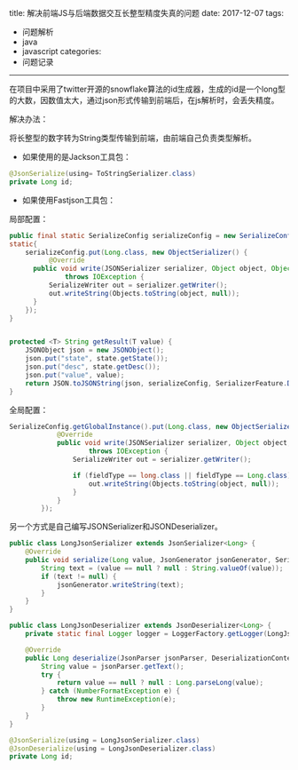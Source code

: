 title: 解决前端JS与后端数据交互长整型精度失真的问题
date: 2017-12-07
tags:
 - 问题解析
 - java
 - javascript
categories:
 - 问题记录

---

在项目中采用了twitter开源的snowflake算法的id生成器，生成的id是一个long型的大数，因数值太大，通过json形式传输到前端后，在js解析时，会丢失精度。

<!-- more -->

解决办法：

将长整型的数字转为String类型传输到前端，由前端自己负责类型解析。

- 如果使用的是Jackson工具包：

```java
@JsonSerialize(using= ToStringSerializer.class)
private Long id;
```

- 如果使用Fastjson工具包：

局部配置：
```java
public final static SerializeConfig serializeConfig = new SerializeConfig();
static{
    serializeConfig.put(Long.class, new ObjectSerializer() {
          @Override
      public void write(JSONSerializer serializer, Object object, Object fieldName, Type fieldType, int features)
              throws IOException {
          SerializeWriter out = serializer.getWriter();
          out.writeString(Objects.toString(object, null));
      }
    });
}


protected <T> String getResult(T value) {
    JSONObject json = new JSONObject();
    json.put("state", state.getState());
    json.put("desc", state.getDesc());
    json.put("value", value);
    return JSON.toJSONString(json, serializeConfig, SerializerFeature.DisableCircularReferenceDetect);
}
```
全局配置：
```java
SerializeConfig.getGlobalInstance().put(Long.class, new ObjectSerializer() {
            @Override
            public void write(JSONSerializer serializer, Object object, Object fieldName, Type fieldType, int features)
                    throws IOException {
                SerializeWriter out = serializer.getWriter();

                if (fieldType == long.class || fieldType == Long.class) {
                    out.writeString(Objects.toString(object, null));
                }
            }
        });
```

另一个方式是自己编写JSONSerializer和JSONDeserializer。

```java
public class LongJsonSerializer extends JsonSerializer<Long> {
    @Override
    public void serialize(Long value, JsonGenerator jsonGenerator, SerializerProvider serializerProvider) throws IOException, JsonProcessingException {
        String text = (value == null ? null : String.valueOf(value));
        if (text != null) {
            jsonGenerator.writeString(text);
        }
    }
}
```

```java
public class LongJsonDeserializer extends JsonDeserializer<Long> {
    private static final Logger logger = LoggerFactory.getLogger(LongJsonDeserializer.class);

    @Override
    public Long deserialize(JsonParser jsonParser, DeserializationContext deserializationContext) throws IOException, JsonProcessingException {
        String value = jsonParser.getText();
        try {
            return value == null ? null : Long.parseLong(value);
        } catch (NumberFormatException e) {
            throw new RuntimeException(e);
        }
    }
}
```

```java
@JsonSerialize(using = LongJsonSerializer.class)
@JsonDeserialize(using = LongJsonDeserializer.class)
private Long id;
```
